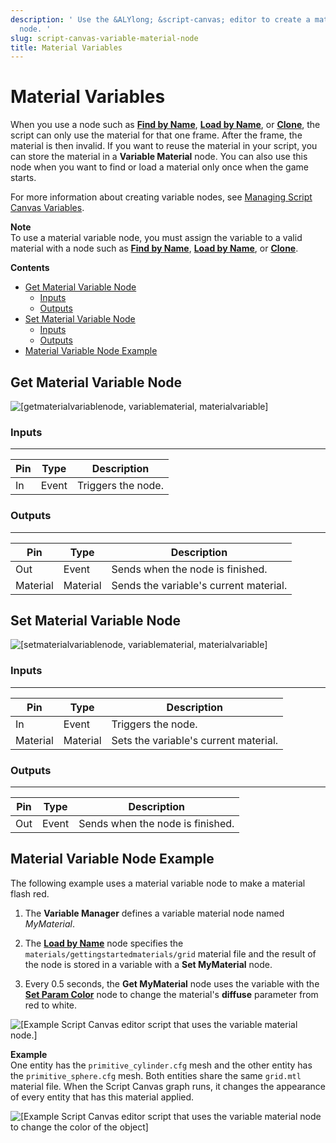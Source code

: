```yaml
---
description: ' Use the &ALYlong; &script-canvas; editor to create a material variable
  node. '
slug: script-canvas-variable-material-node
title: Material Variables
---
```

# Material Variables<a name="script-canvas-variable-material-node"></a>

When you use a node such as **[Find by Name](material-find-by-name-node.md)**, **[Load by Name](material-load-by-name-node.md)**, or **[Clone](material-clone-node.md)**, the script can only use the material for that one frame\. After the frame, the material is then invalid\. If you want to reuse the material in your script, you can store the material in a **Variable Material** node\. You can also use this node when you want to find or load a material only once when the game starts\.

For more information about creating variable nodes, see [Managing Script Canvas Variables](script-canvas-managing-variables.md)\.

**Note**  
To use a material variable node, you must assign the variable to a valid material with a node such as **[Find by Name](material-find-by-name-node.md)**, **[Load by Name](material-load-by-name-node.md)**, or **[Clone](material-clone-node.md)**\.

**Contents**
+ [Get Material Variable Node](#get-material-variable-node)
  + [Inputs](#script-canvas-variable-get-material-node-input)
  + [Outputs](#script-canvas-variable-get-material-node-output)
+ [Set Material Variable Node](#set-material-variable-node)
  + [Inputs](#script-canvas-variable-set-material-node-input)
  + [Outputs](#script-canvas-variable-set-material-node-output)
+ [Material Variable Node Example](#script-canvas-variable-material-example)

## Get Material Variable Node<a name="get-material-variable-node"></a>

![\[getmaterialvariablenode, variablematerial, materialvariable\]](/images/userguide/scripting/script-canvas/scriptcanvasnodes/script-canvas-get-material-variable-node.png)

### Inputs<a name="script-canvas-variable-get-material-node-input"></a>


****  

| Pin | Type | Description | 
| --- | --- | --- | 
| In | Event | Triggers the node\. | 

### Outputs<a name="script-canvas-variable-get-material-node-output"></a>


****  

| Pin | Type | Description | 
| --- | --- | --- | 
| Out | Event |  Sends when the node is finished\.  | 
| Material |  Material  |  Sends the variable's current material\.  | 

## Set Material Variable Node<a name="set-material-variable-node"></a>

![\[setmaterialvariablenode, variablematerial, materialvariable\]](/images/userguide/scripting/script-canvas/scriptcanvasnodes/script-canvas-set-material-variable-node.png)

### Inputs<a name="script-canvas-variable-set-material-node-input"></a>


****  

| Pin | Type | Description | 
| --- | --- | --- | 
| In | Event | Triggers the node\. | 
| Material | Material | Sets the variable's current material\. | 

### Outputs<a name="script-canvas-variable-set-material-node-output"></a>


****  

| Pin | Type | Description | 
| --- | --- | --- | 
| Out | Event |  Sends when the node is finished\.  | 

## Material Variable Node Example<a name="script-canvas-variable-material-example"></a>

The following example uses a material variable node to make a material flash red\.

1. The **Variable Manager** defines a variable material node named *MyMaterial*\.

1. The **[Load by Name](material-load-by-name-node.md)** node specifies the `materials/gettingstartedmaterials/grid` material file and the result of the node is stored in a variable with a **Set MyMaterial** node\.

1. Every 0\.5 seconds, the **Get MyMaterial** node uses the variable with the **[Set Param Color](script-canvas-material-set-param-color-node.md)** node to change the material's **diffuse** parameter from red to white\.

![\[Example Script Canvas editor script that uses the variable material node.\]](/images/userguide/scripting/script-canvas/scriptcanvasnodes/script-canvas-material-variable-node-example.png)

**Example**  
One entity has the `primitive_cylinder.cfg` mesh and the other entity has the `primitive_sphere.cfg` mesh\. Both entities share the same `grid.mtl` material file\. When the Script Canvas graph runs, it changes the appearance of every entity that has this material applied\.  

![\[Example Script Canvas editor script that uses the variable material node to change the color of the object\]](/images/userguide/scripting/script-canvas/scriptcanvasnodes/script-canvas-material-variable-node-example-3.gif)